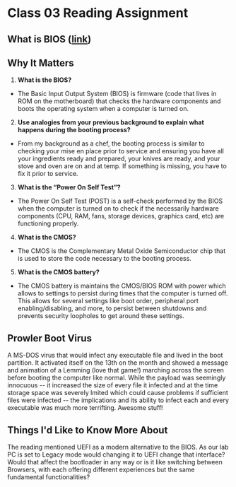 # Class 03 Reading Assignment
## What is BIOS ([link](https://www.learncomputerscienceonline.com/bios/))
## Why It Matters

1. **What is the BIOS?**
- The Basic Input Output System (BIOS) is firmware (code that lives in ROM on the motherboard) that checks the hardware components and boots the operating system when a computer is turned on.
2. **Use analogies from your previous background to explain what happens during the booting process?**
- From my background as a chef, the booting process is similar to checking your mise en place prior to service and ensuring you have all your ingredients ready and prepared, your knives are ready, and your stove and oven are on and at temp. If something is missing, you have to fix it prior to service.
3. **What is the “Power On Self Test”?**
- The Power On Self Test (POST) is a self-check performed by the BIOS when the computer is turned on to check if the necessarily hardware components (CPU, RAM, fans, storage devices, graphics card, etc) are functioning properly. 
4. **What is the CMOS?**
- The CMOS is the Complementary Metal Oxide Semiconductor chip that is used to store the code necessary to the booting process. 
5. **What is the CMOS battery?**
- The CMOS battery is maintains the CMOS/BIOS ROM with power which allows to settings to persist during times that the computer is turned off. This allows for several settings like boot order, peripheral port enabling/disabling, and more, to persist between shutdowns and prevents security loopholes to get around these settings.

## Prowler Boot Virus
A MS-DOS virus that would infect any executable file and lived in the boot partition. It activated itself on the 13th on the month and showed a message and animation of a Lemming (love that game!) marching across the screen before booting the computer like normal. While the payload was seemingly innocuous -- it increased the size of every file it infected and at the time storage space was severely lmited which could cause problems if sufficient files were infected -- the implications and its ability to infect each and every executable was much more terrifting. Awesome stuff! 

## Things I'd Like to Know More About
The reading mentioned UEFI as a modern alternative to the BIOS. As our lab PC is set to Legacy mode would changing it to UEFI change that interface? Would that affect the bootloader in any way or is it like switching between Browsers, with each offering different experiences but the same fundamental functionalities?
